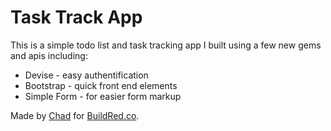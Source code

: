 # Task Track App

This is a simple todo list and task tracking app I built using a few new gems and apis including: 
* Devise - easy authentification
* Bootstrap - quick front end elements
* Simple Form - for easier form markup

Made by [Chad](https://twitter.com/chadpflores) for [BuildRed.co](http://buildred.co/). 